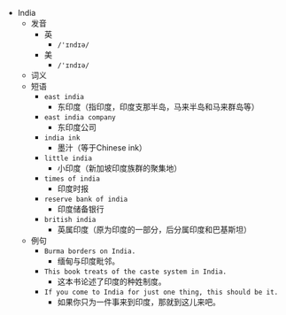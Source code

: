 - India
  - 发音
    - 英
      - `/'ɪndɪə/`
    - 美
      - `/'ɪndɪə/`
  - 词义
  - 短语
    - `east india`
      - 东印度（指印度，印度支那半岛，马来半岛和马来群岛等） 
    - `east india company`
      - 东印度公司 
    - `india ink`
      - 墨汁（等于Chinese ink） 
    - `little india`
      - 小印度（新加坡印度族群的聚集地） 
    - `times of india`
      - 印度时报 
    - `reserve bank of india`
      - 印度储备银行 
    - `british india`
      - 英属印度（原为印度的一部分，后分属印度和巴基斯坦） 
  - 例句
    - `Burma borders on India.`
      - 缅甸与印度毗邻。
    - `This book treats of the caste system in India.`
      - 这本书论述了印度的种姓制度。
    - `If you come to India for just one thing, this should be it.`
      - 如果你只为一件事来到印度，那就到这儿来吧。

